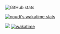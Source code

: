 <!--
**Noudi03/Noudi03** is a ✨ _special_ ✨ repository because its `README.md` (this file) appears on your GitHub profile.

Here are some ideas to get you started:

- 🔭 I’m currently working on ..
- 🌱 I’m currently learning ...
- 💬 Ask me about ...
- 📫 How to reach me: ..
-->

![GitHub stats](https://github-readme-stats.vercel.app/api?username=Noudi03&show_icons=true&theme=radical&count_private=true)

<!--![Github trophies](https://github-profile-trophy.vercel.app/?username=Noudi03&no-bg=true)-->

[![noudi's wakatime stats](https://github-readme-stats.vercel.app/api/wakatime?username=noudi03&v=2&theme=radical&)](https://github.com/anuraghazra/github-readme-stats)

![](https://visitor-badge.laobi.icu/badge?page_id=Noudi03.Noudi03)
[![wakatime](https://wakatime.com/badge/user/1952dc92-64e1-40d8-8cc5-242b6d81d12a.svg)](https://wakatime.com/@1952dc92-64e1-40d8-8cc5-242b6d81d12a)

